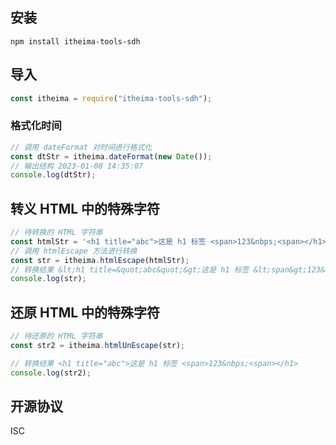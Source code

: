 ## 安装

```
npm install itheima-tools-sdh
```

## 导入

```js
const itheima = require("itheima-tools-sdh");
```

### 格式化时间

```js
// 调用 dateFormat 对时间进行格式化
const dtStr = itheima.dateFormat(new Date());
// 输出结构 2023-01-08 14:35:07
console.log(dtStr);
```

## 转义 HTML 中的特殊字符

```js
// 待转换的 HTML 字符串
const htmlStr = '<h1 title="abc">这是 h1 标签 <span>123&nbps;<span></h1>';
// 调用 htmlEscape 方法进行转换
const str = itheima.htmlEscape(htmlStr);
// 转换结果 &lt;h1 title=&quot;abc&quot;&gt;这是 h1 标签 &lt;span&gt;123&amp;nbps;&lt;span&gt;&lt;/h1&gt
console.log(str);
```

## 还原 HTML 中的特殊字符

```js
// 待还原的 HTML 字符串
const str2 = itheima.htmlUnEscape(str);

// 转换结果 <h1 title="abc">这是 h1 标签 <span>123&nbps;<span></h1>
console.log(str2);
```

## 开源协议

ISC